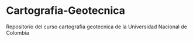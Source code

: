 # Cartografia-Geotecnica
Repositorio del curso cartografia geotecnica de la Universidad Nacional de Colombia

